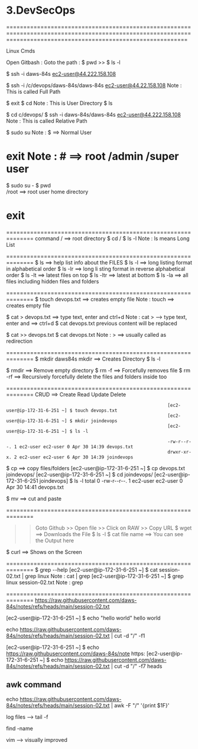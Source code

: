 # 3.DevSecOps
=================================================================================================================================================================

Linux Cmds

Open Gitbash : 
Goto the path : $ pwd  >> $ ls -l

$ ssh -i daws-84s ec2-user@44.222.158.108

$ ssh -i /c/devops/daws-84s/daws-84s ec2-user@44.22.158.108                  Note :  This is called  Full Path

$ exit 
$ cd                                                                         Note : This is User Directory 
$ ls 

$ cd c/devops/
$ ssh -i daws-84s/daws-84s ec2-user@44.222.158.108                          Note :  This is called  Relative Path


$ sudo su                                                                   Note : $ ==> Normal User
# exit                                                                      Note : # ==> root  /admin   /super user

$ sudo su - 
$ pwd     
        /root ==> root user home directory
# exit 

==============================================================
command <options> <inputs>
/ ==> root directory
$ cd /
$ ls -l                                                                    Note : ls means Long List 


============================================================== 
$ ls           ==> help list info about the FILES
$ ls -l        ==> long listing format in alphabetical order
$ ls -lr       ==> long li sting format in reverse alphabetical order
$ ls -lt       ==> latest files on top
$ ls -ltr      ==> latest at bottom
$ ls -la       ==> all files including hidden files and folders


==============================================================
$ touch devops.txt    ==> creates empty file                              Note : touch <file-name>   ==> creates empty file  
  
$ cat > devops.txt   ==> type text, enter and ctrl+d                      Note : cat > <file-name> --> type text, enter and  ==> ctrl+d
$ cat devops.txt                                                          previous content will be replaced


$ cat >> devops.txt 
$ cat devops.txt                                                          Note : >   ==> usually called as redirection


==============================================================
$ mkdir  daws84s                                                         mkdir <name> ==> Creates Directory
$ ls -l

$ rmdir     ==> Remove empty directory
$ rm -f     ==> Forcefully removes file
$ rm -rf    ==> Recursively forcefully delete the files and folders inside too


==============================================================
CRUD ==> Create Read Update Delete

                                                                 [ec2-user@ip-172-31-6-251 ~] $ touch devops.txt
                                                                 [ec2-user@ip-172-31-6-251 ~] $ mkdir joindevops
                                                                 [ec2-user@ip-172-31-6-251 ~] $ ls -l

                                                                 -rw-r--r--. 1 ec2-user ec2-user 0 Apr 30 14:39 devops.txt
                                                                 drwxr-xr-x. 2 ec2-user ec2-user 6 Apr 30 14:39 joindevops
$ cp <source> <destination>   ==> copy files/folders
                                                                 [ec2-user@ip-172-31-6-251 ~] $ cp devops.txt joindevops/
                                                                 [ec2-user@ip-172-31-6-251 ~] $ cd joindevops/
                                                                 [ec2-user@ip-172-31-6-251 joindevops] $ ls -l
                                                                 total 0
                                                                 -rw-r--r--. 1 ec2-user ec2-user 0 Apr 30 14:41 devops.txt

                                                                 


$ mv <source> <destination>   ==> cut and paste

==============================================================
>> Goto Github   >> Open file    >> Click on RAW    >> Copy URL
$ wget <URL>       ==> Downloads the File
$ ls -l
$ cat file name    ==> You can see the Output here

$ curl <URL>       ==> Shows on the Screen

==============================================================
$ grep --help 
[ec2-user@ip-172-31-6-251 ~] $ cat session-02.txt | grep linux                      Note : cat <file-name> | grep <word-to-search>
[ec2-user@ip-172-31-6-251 ~] $ grep linux session-02.txt                            Note : grep <word-to-search> <file>


==============================================================
https://raw.githubusercontent.com/daws-84s/notes/refs/heads/main/session-02.txt

[ec2-user@ip-172-31-6-251 ~] $ echo "hello world"
hello world

echo https://raw.githubusercontent.com/daws-84s/notes/refs/heads/main/session-02.txt | cut -d "/" -f1

[ec2-user@ip-172-31-6-251 ~] $ echo https://raw.githubusercontent.com/daws-84s/note
https:
[ec2-user@ip-172-31-6-251 ~] $ echo https://raw.githubusercontent.com/daws-84s/notes/refs/heads/main/session-02.txt | cut -d "/" -f7
heads


awk command
------------
echo https://raw.githubusercontent.com/daws-84s/notes/refs/heads/main/session-02.txt | awk -F "/" '{print $1F}'

log files --> tail -f <log-file>

find <where to search> -name <file-name>

vim --> visually improved

